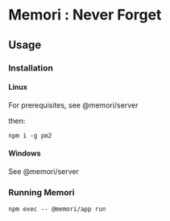 # Memori : Never Forget

## Usage

### Installation

#### Linux

For prerequisites, see @memori/server

then:

```
npm i -g pm2
```

#### Windows

See @memori/server

### Running Memori

```
npm exec -- @memori/app run
```
